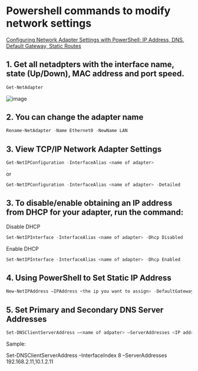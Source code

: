 # Powershell commands to modify network settings
[Configuring Network Adapter Settings with PowerShell: IP Address, DNS, Default Gateway, Static Routes](https://woshub.com/powershell-configure-windows-networking/)
## 1. Get all netadpters with the interface name, state (Up/Down), MAC address and port speed.
```powershell
Get-NetAdapter
```
![image](https://user-images.githubusercontent.com/96930989/211178571-de263029-98f3-4b50-9734-4cfa2cbb1159.png)

## 2. You can change the adapter name
```powershell
Rename-NetAdapter -Name Ethernet0 -NewName LAN
```

## 3. View TCP/IP Network Adapter Settings
```powershell
Get-NetIPConfiguration -InterfaceAlias <name of adapter>
```
or
```powershell
Get-NetIPConfiguration -InterfaceAlias <name of adapter> -Detailed
```

## 3. To disable/enable obtaining an IP address from DHCP for your adapter, run the command:
Disable DHCP
```powershell
Set-NetIPInterface -InterfaceAlias <name of adapter> -Dhcp Disabled
```

Enable DHCP
```powershell
Set-NetIPInterface -InterfaceAlias <name of adapter> -Dhcp Enabled
```

## 4. Using PowerShell to Set Static IP Address
```powershell
New-NetIPAddress –IPAddress <the ip you want to assign> -DefaultGateway <ip of gateway> -PrefixLength 24 -InterfaceIndex 8
```

## 5. Set Primary and Secondary DNS Server Addresses
```powershell
Set-DNSClientServerAddress –<name of adpater> –ServerAddresses <IP addresses used for DNS>
```

Sample:

Set-DNSClientServerAddress –InterfaceIndex 8 –ServerAddresses 192.168.2.11,10.1.2.11



